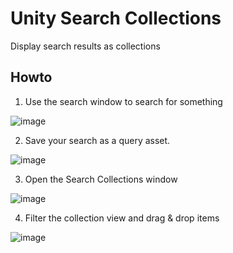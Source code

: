 # Unity Search Collections
Display search results as collections

## Howto
1. Use the search window to search for something

  ![image](https://user-images.githubusercontent.com/4054655/113035634-6b1f4a00-9161-11eb-9a84-647399208312.png)

2. Save your search as a query asset.

  ![image](https://user-images.githubusercontent.com/4054655/113035688-73778500-9161-11eb-9b14-746b26b83af7.png)

3. Open the Search Collections window

  ![image](https://user-images.githubusercontent.com/4054655/113035377-2e535300-9161-11eb-918d-b60d566ff907.png)
  
4. Filter the collection view and drag & drop items

  ![image](https://user-images.githubusercontent.com/4054655/113036051-d0733b00-9161-11eb-9ba8-b8f0fc8d85d8.png)
